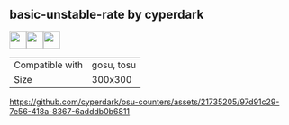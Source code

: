 ## basic-unstable-rate by cyperdark

<a href="https://github.com/cyperdark" target="_blank"><img width="30" src="https://cdn-icons-png.flaticon.com/128/5968/5968866.png" /></a><a href="https://twitter.com/cpol_owo" target="_blank"><img width="30" src="https://cdn-icons-png.flaticon.com/128/733/733579.png" /></a><a href="https://discord.gg/rYHNggbhyY" target="_blank"><img width="30" src="https://cdn-icons-png.flaticon.com/128/5968/5968756.png" /></a>

|||
| ------------- | ------------- |
| Compatible with | gosu, tosu |
| Size | 300x300 |


https://github.com/cyperdark/osu-counters/assets/21735205/97d91c29-7e56-418a-8367-6adddb0b6811


